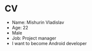 # CV
* Name: Mishurin Vladislav
* Age: 22
* Male
* Job: Project manager
* I want to become Android developer